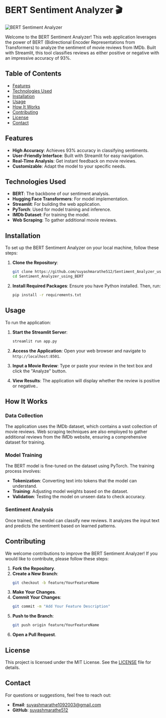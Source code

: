 # BERT Sentiment Analyzer 🎬

![BERT Sentiment Analyzer](https://img.shields.io/badge/Download%20Latest%20Release-Click%20Here-brightgreen?style=flat-square&logo=github)

Welcome to the BERT Sentiment Analyzer! This web application leverages the power of BERT (Bidirectional Encoder Representations from Transformers) to analyze the sentiment of movie reviews from IMDb. Built with Streamlit, this tool classifies reviews as either positive or negative with an impressive accuracy of 93%.

## Table of Contents

- [Features](#features)
- [Technologies Used](#technologies-used)
- [Installation](#installation)
- [Usage](#usage)
- [How It Works](#how-it-works)
- [Contributing](#contributing)
- [License](#license)
- [Contact](#contact)

## Features

- **High Accuracy**: Achieves 93% accuracy in classifying sentiments.
- **User-Friendly Interface**: Built with Streamlit for easy navigation.
- **Real-Time Analysis**: Get instant feedback on movie reviews.
- **Customizable**: Adapt the model to your specific needs.

## Technologies Used

- **BERT**: The backbone of our sentiment analysis.
- **Hugging Face Transformers**: For model implementation.
- **Streamlit**: For building the web application.
- **PyTorch**: Used for model training and inference.
- **IMDb Dataset**: For training the model.
- **Web Scraping**: To gather additional movie reviews.

## Installation

To set up the BERT Sentiment Analyzer on your local machine, follow these steps:

1. **Clone the Repository**:
   ```bash
   git clone https://github.com/suyashmarathe512/Sentiment_Analyzer_using_BERT.git
   cd Sentiment_Analyzer_using_BERT
   ```

2. **Install Required Packages**:
   Ensure you have Python installed. Then, run:
   ```bash
   pip install -r requirements.txt
   ```


## Usage

To run the application:

1. **Start the Streamlit Server**:
   ```bash
   streamlit run app.py
   ```

2. **Access the Application**:
   Open your web browser and navigate to `http://localhost:8501`.

3. **Input a Movie Review**:
   Type or paste your review in the text box and click the "Analyze" button.

4. **View Results**:
   The application will display whether the review is positive or negative..

## How It Works

### Data Collection

The application uses the IMDb dataset, which contains a vast collection of movie reviews. Web scraping techniques are also employed to gather additional reviews from the IMDb website, ensuring a comprehensive dataset for training.

### Model Training

The BERT model is fine-tuned on the dataset using PyTorch. The training process involves:

- **Tokenization**: Converting text into tokens that the model can understand.
- **Training**: Adjusting model weights based on the dataset.
- **Validation**: Testing the model on unseen data to check accuracy.

### Sentiment Analysis

Once trained, the model can classify new reviews. It analyzes the input text and predicts the sentiment based on learned patterns.

## Contributing

We welcome contributions to improve the BERT Sentiment Analyzer! If you would like to contribute, please follow these steps:

1. **Fork the Repository**.
2. **Create a New Branch**:
   ```bash
   git checkout -b feature/YourFeatureName
   ```
3. **Make Your Changes**.
4. **Commit Your Changes**:
   ```bash
   git commit -m "Add Your Feature Description"
   ```
5. **Push to the Branch**:
   ```bash
   git push origin feature/YourFeatureName
   ```
6. **Open a Pull Request**.

## License

This project is licensed under the MIT License. See the [LICENSE](LICENSE) file for details.

## Contact

For questions or suggestions, feel free to reach out:

- **Email**: suyashmarathe1092003@gmail.com
- **GitHub**: [suyashmarathe512](https://github.com/suyashmarathe512)


